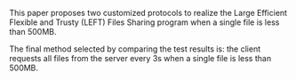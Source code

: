 This paper proposes two customized protocols to realize the Large Efficient Flexible and Trusty (LEFT) Files Sharing program when a single file is less than 500MB. 

The final method selected by comparing the test results is:
the client requests all files from the server every 3s when a single file is less than 500MB.